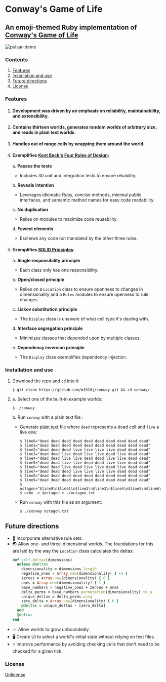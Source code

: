 # Conway's Game of Life

## An emoji-themed Ruby implementation of [Conway's Game of Life](https://en.wikipedia.org/wiki/Conway%27s_Game_of_Life)

![pulsar-demo](./media/pulsar-demo.gif 'Pulsar Demo')

### Contents

1.  [Features](#features)
2.  [Installation and use](#installation-and-use)
3.  [Future directions](#future-directions)
4.  [License](#license)

### Features

1.  #### Development was driven by an emphasis on reliability, maintainability, and extensibility.

2.  #### Contains thirteen worlds, generates random worlds of arbitrary size, and reads in plain text worlds.

3.  #### Handles out of range cells by wrapping them around the world.

4.  #### Exemplifies [Kent Beck's Four Rules of Design](https://martinfowler.com/bliki/BeckDesignRules.html):

    a. **Passes the tests**

    * Includes 30 unit and integration tests to ensure reliability.

    b. **Reveals intention**

    * Leverages idiomatic Ruby, concise methods, minimal public interfaces, and semantic method names for easy code readability.

    c. **No duplication**

    * Relies on modules to maximize code reusability.

    d. **Fewest elements**

    * Eschews any code not mandated by the other three rules.

5.  #### Exemplifies [SOLID Principles](https://subvisual.co/blog/posts/19-solid-principles-in-ruby/):

    a. **<i>S</i>ingle responsibility principle**

    * Each class only has one responsibility.

    b. **<i>O</i>pen/closed principle**

    * Relies on a `Location` class to ensure openness to changes in dimensionality and a `Rules` modules to ensure openness to rule changes.

    c. **<i>L</i>iskov substitution principle**

    * The `Display` class is unaware of what cell type it's dealing with.

    d. **<i>I</i>nterface segregation principle**

    * Minimizes classes that depended upon by multiple classes.

    e. **<i>D</i>ependency inversion principle**

    * The `Display` class exemplifies dependency injection.

### Installation and use

1.  Download the repo and `cd` into it:
    ```console
    $ git clone https://github.com/m1010j/conway.git && cd conway/
    ```
2.  a. Select one of the built-in example worlds:

    ```console
    $ ./conway
    ```

    b. Run `conway` with a plain text file :

    * Generate [plain text](./octagon.txt) file where `dead` represents a dead cell and `live` a live one:

      ```console
      $ line0="dead dead dead dead dead dead dead dead dead dead"
      $ line1="dead dead dead dead dead dead dead dead dead dead"
      $ line2="dead dead dead live live live live dead dead dead"
      $ line3="dead dead live dead live live dead live dead dead"
      $ line4="dead dead live live dead dead live live dead dead"
      $ line5="dead dead live live dead dead live live dead dead"
      $ line6="dead dead live dead live live dead live dead dead"
      $ line7="dead dead dead live live live live dead dead dead"
      $ line8="dead dead dead dead dead dead dead dead dead dead"
      $ line9="dead dead dead dead dead dead dead dead dead dead"
      $ octagon="$line0\n$line1\n$line2\n$line3\n$line4\n$line5\n$line6\n$line7\n$line8\n$line9"
      $ echo -e $octagon > ./octagon.txt
      ```

    * Run `conway` with this file as an argument:

      ```console
      $ ./conway octagon.txt
      ```

## Future directions

* 📜 Incorporate alternative rule sets.
* 🌏 Allow one- and three-dimensional worlds. The foundations for this are laid by the way the `Location` class calculates the deltas:
  ```ruby
  def self.deltas(dimensions)
    unless @deltas
      dimensionality = dimensions.length
      negative_ones = Array.new(dimensionality) { -1 }
      zeroes = Array.new(dimensionality) { 0 }
      ones = Array.new(dimensionality) { 1 }
      base_numbers = negative_ones + zeroes + ones
      delta_perms = base_numbers.permutation(dimensionality).to_a
      unique_deltas = delta_perms.uniq
      zero_delta = Array.new(dimensionality) { 0 }
      @deltas = unique_deltas - [zero_delta]
    end
    @deltas
  end
  ```
* 📈 Allow worlds to grow unboundedly.
* 🖥 Create UI to select a world's initial state without relying on text files.
* ⚡️ Improve performance by avoiding checking cells that don't need to be checked for a given tick.

### License

[Unlicense](./LICENSE)
